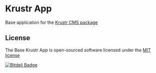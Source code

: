 # Krustr App

Base application for the [Krustr CMS package](https://github.com/creolab/krustr)

## License

The Base Krustr App is open-sourced software licensed under the [MIT license](http://opensource.org/licenses/MIT)

[![Bitdeli Badge](https://d2weczhvl823v0.cloudfront.net/creolab/app/trend.png)](https://bitdeli.com/free "Bitdeli Badge")
